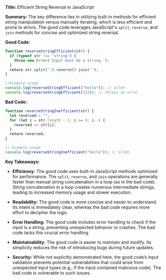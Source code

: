 **Title:** Efficient String Reversal in JavaScript

**Summary:**  The key difference lies in utilizing built-in methods for efficient string manipulation versus manually iterating, which is less efficient and prone to errors.  The good code leverages JavaScript's `split`, `reverse`, and `join` methods for concise and optimized string reversal.

**Good Code:**

```javascript
function reverseStringEfficient(str) {
  if (typeof str !== 'string') {
    throw new Error('Input must be a string.');
  }
  return str.split('').reverse().join('');
}

//Example usage
console.log(reverseStringEfficient("hello")); // olleh
console.log(reverseStringEfficient(123)); // throws an error
```

**Bad Code:**

```javascript
function reverseStringInefficient(str) {
  let reversed = "";
  for (let i = str.length - 1; i >= 0; i--) {
    reversed += str[i];
  }
  return reversed;
}

// Example usage
console.log(reverseStringInefficient("hello")); // olleh
```


**Key Takeaways:**

* **Efficiency:** The good code uses built-in JavaScript methods optimized for performance.  The `split`, `reverse`, and `join` operations are generally faster than manual string concatenation in a loop (as in the bad code).  String concatenation in a loop creates numerous intermediate strings, leading to increased memory usage and slower execution.

* **Readability:** The good code is more concise and easier to understand.  Its intent is immediately clear, whereas the bad code requires more effort to decipher the logic.

* **Error Handling:** The good code includes error handling to check if the input is a string, preventing unexpected behavior or crashes. The bad code lacks this crucial error handling.

* **Maintainability:** The good code is easier to maintain and modify.  Its simplicity reduces the risk of introducing bugs during future updates.

* **Security:** While not explicitly demonstrated here,  the good code’s input validation prevents potential vulnerabilities that could arise from unexpected input types (e.g., if the input contained malicious code).  The bad code is vulnerable to such issues.
